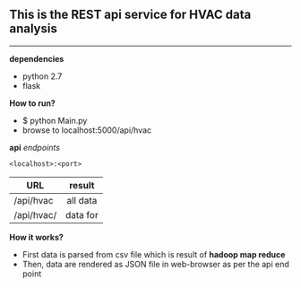 ## This is the REST api service for HVAC data analysis

_____



__dependencies__
    
* python 2.7
* flask


__How to run?__

* $ python Main.py
* browse to localhost:5000/api/hvac


__api__ *endpoints*

`<localhost>:<port>`

| URL          | result        |
|--------------|:-------------:|
|/api/hvac     | all data      |
|/api/hvac/<id>| data for <id> |

__How it works?__

* First data is parsed from csv file which is result of __hadoop map reduce__
* Then, data are rendered as JSON file in web-browser as per the api end point
